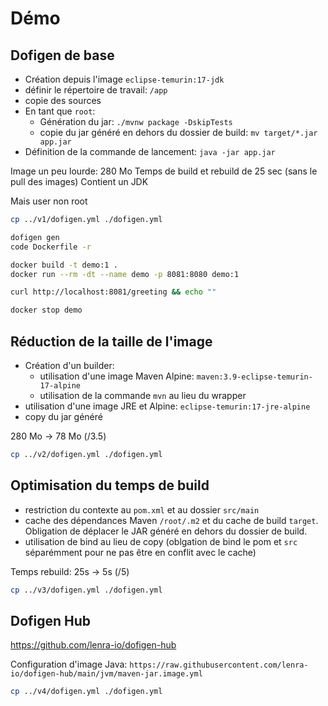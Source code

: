 # Démo


## Dofigen de base

- Création depuis l'image `eclipse-temurin:17-jdk`
- définir le répertoire de travail: `/app`
- copie des sources
- En tant que `root`:
  - Génération du jar: `./mvnw package -DskipTests`
  - copie du jar généré en dehors du dossier de build: `mv target/*.jar app.jar`
- Définition de la commande de lancement: `java -jar app.jar`




Image un peu lourde: 280 Mo
Temps de build et rebuild de 25 sec (sans le pull des images)
Contient un JDK

Mais user non root



```bash
cp ../v1/dofigen.yml ./dofigen.yml
```

```bash
dofigen gen
code Dockerfile -r
```

```bash
docker build -t demo:1 .
docker run --rm -dt --name demo -p 8081:8080 demo:1
```

```bash
curl http://localhost:8081/greeting && echo ""
```

```bash
docker stop demo
```





## Réduction de la taille de l'image


- Création d'un builder:
  - utilisation d'une image Maven Alpine: `maven:3.9-eclipse-temurin-17-alpine`
  - utilisation de la commande `mvn` au lieu du wrapper
- utilisation d'une image JRE et Alpine: `eclipse-temurin:17-jre-alpine`
- copy du jar généré


280 Mo -> 78 Mo (/3.5)

```bash
cp ../v2/dofigen.yml ./dofigen.yml
```




## Optimisation du temps de build

- restriction du contexte au `pom.xml` et au dossier `src/main`
- cache des dépendances Maven `/root/.m2` et du cache de build `target`. Obligation de déplacer le JAR généré en dehors du dossier de build.
- utilisation de bind au lieu de copy (oblgation de bind le pom et `src` séparémment pour ne pas être en conflit avec le cache)


Temps rebuild: 25s -> 5s (/5)

```bash
cp ../v3/dofigen.yml ./dofigen.yml
```




## Dofigen Hub

https://github.com/lenra-io/dofigen-hub


Configuration d'image Java: `https://raw.githubusercontent.com/lenra-io/dofigen-hub/main/jvm/maven-jar.image.yml`


```bash
cp ../v4/dofigen.yml ./dofigen.yml
```